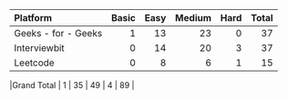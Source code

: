 |Platform            |	Basic  |	Easy    |	Medium   |	Hard  |	Total |
|:-------------------|--------:|-----------:|-----------:|-------:|------:|
|Geeks - for - Geeks |	1      |	13      |	23       |	0	  | 37    |
|Interviewbit	     |  0	   |    14	    |   20	     |  3	  | 37    |
|Leetcode	         |  0	   |    8	    |    6	     |  1     |	15    |
					
|Grand Total	     |  1	   |    35	    |  49	     |  4	  | 89    |

